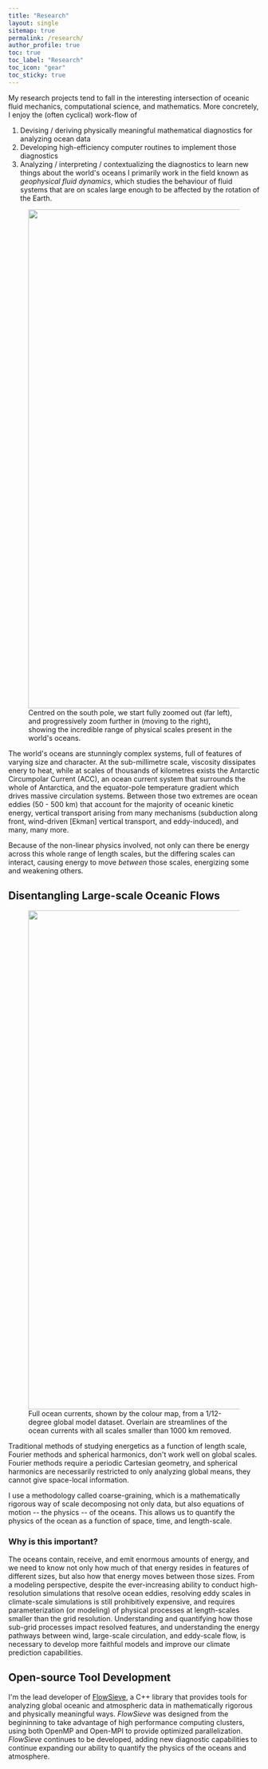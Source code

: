 ```yaml
---
title: "Research"
layout: single
sitemap: true
permalink: /research/
author_profile: true
toc: true
toc_label: "Research"
toc_icon: "gear"
toc_sticky: true
---
```


My research projects tend to fall in the interesting intersection of oceanic fluid mechanics, computational science, and mathematics.
More concretely, I enjoy the (often cyclical) work-flow of
1. Devising / deriving physically meaningful mathematical diagnostics for analyzing ocean data
2. Developing high-efficiency computer routines to implement those diagnostics
3. Analyzing / interpreting / contextualizing the diagnostics to learn new things about the world's oceans
I primarily work in the field known as *geophysical fluid dynamics*, which studies the behaviour of fluid systems that are on scales large enough to be affected by the rotation of the Earth.

<figure>
  <img src="/assets/images/Ocean-zoom.jp2" width="1000px" alt="">
  <figcaption>
        Centred on the south pole, we start fully zoomed out (far left), and progressively zoom further in (moving to the right), showing the incredible range of physical scales present in the world's oceans.
  </figcaption>
</figure>


The world's oceans are stunningly complex systems, full of features of varying size and character. 
At the sub-millimetre scale, viscosity dissipates enery to heat, while at scales of thousands of kilometres exists the Antarctic Circumpolar Current (ACC), an ocean current system that surrounds the whole of Antarctica, and the equator-pole temperature gradient which drives massive circulation systems. 
Between those two extremes are ocean eddies (50 - 500 km) that account for the majority of oceanic kinetic energy, vertical transport arising from many mechanisms (subduction along front, wind-driven [Ekman] vertical transport, and eddy-induced), and many, many more.

Because of the non-linear physics involved, not only can there be energy across this whole range of length scales, but the differing scales can interact, causing energy to move *between* those scales, energizing some and weakening others.


## Disentangling Large-scale Oceanic Flows

<figure>
  <img src="/assets/images/NatCommStreamlines.png" width="1000px" alt="">
  <figcaption>
    Full ocean currents, shown by the colour map, from a 1/12-degree global model dataset. Overlain are streamlines of the ocean currents with all scales smaller than 1000 km removed.
  </figcaption>
</figure>

Traditional methods of studying energetics as a function of length scale, Fourier methods and spherical harmonics, don't work well on global scales. Fourier methods require a periodic Cartesian geometry, and spherical harmonics are necessarily restricted to only analyzing global means, they cannot give space-local information.

I use a methodology called coarse-graining, which is a mathematically rigorous way of scale decomposing not only data, but also equations of motion -- the physics -- of the oceans. This allows us to quantify the physics of the ocean as a function of space, time, and length-scale.

### Why is this important?
The oceans contain, receive, and emit enormous amounts of energy, and we need to know not only how much of that energy resides in features of different sizes, but also how that energy moves between those sizes. 
From a modeling perspective, despite the ever-increasing ability to conduct high-resolution simulations that resolve ocean eddies, resolving eddy scales in climate-scale simulations is still prohibitively expensive, and requires parameterization (or modeling) of physical processes at length-scales smaller than the grid resolution. 
Understanding and quantifying how those sub-grid processes impact resolved features, and understanding the energy pathways between wind, large-scale circulation, and eddy-scale flow, is necessary to develop more faithful models and improve our climate prediction capabilities.


## Open-source Tool Development

I'm the lead developer of [FlowSieve](https://github.com/husseinaluie/FlowSieve), a C++ library that provides tools for analyzing global oceanic and atmospheric data in mathematically rigorous and physically meaningful ways. 
*FlowSieve* was designed from the begininning to take advantage of high performance computing clusters, using both OpenMP and Open-MPI to provide optimized parallelization. 
*FlowSieve* continues to be developed, adding new diagnostic capabilities to continue expanding our ability to quantify the physics of the oceans and atmosphere. 

